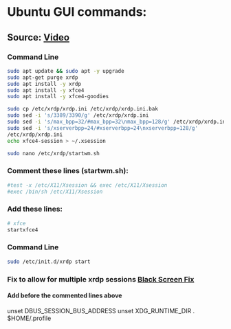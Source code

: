 # Ubuntu GUI commands:

## Source: [Video](https://www.youtube.com/watch?v=IL7Jd9rjgrM&ab_channel=DavidBombal)

### Command Line
```sh
sudo apt update && sudo apt -y upgrade
sudo apt-get purge xrdp
sudo apt install -y xrdp
sudo apt install -y xfce4
sudo apt install -y xfce4-goodies

sudo cp /etc/xrdp/xrdp.ini /etc/xrdp/xrdp.ini.bak
sudo sed -i 's/3389/3390/g' /etc/xrdp/xrdp.ini
sudo sed -i 's/max_bpp=32/#max_bpp=32\nmax_bpp=128/g' /etc/xrdp/xrdp.ini
sudo sed -i 's/xserverbpp=24/#xserverbpp=24\nxserverbpp=128/g'
/etc/xrdp/xrdp.ini
echo xfce4-session > ~/.xsession

sudo nano /etc/xrdp/startwm.sh
```
### Comment these lines (startwm.sh):
```sh
#test -x /etc/X11/Xsession && exec /etc/X11/Xsession
#exec /bin/sh /etc/X11/Xsession
```
### Add these lines:
```sh
# xfce
startxfce4
```

### Command Line
```sh
sudo /etc/init.d/xrdp start
```

### Fix to allow for multiple xrdp sessions [Black Screen Fix](http://catch22cats.blogspot.com/2018/05/xrdp-blank-screen-with-ubuntu-1804.html)
#### Add before the commented lines above
unset DBUS_SESSION_BUS_ADDRESS
unset XDG_RUNTIME_DIR
. $HOME/.profile
